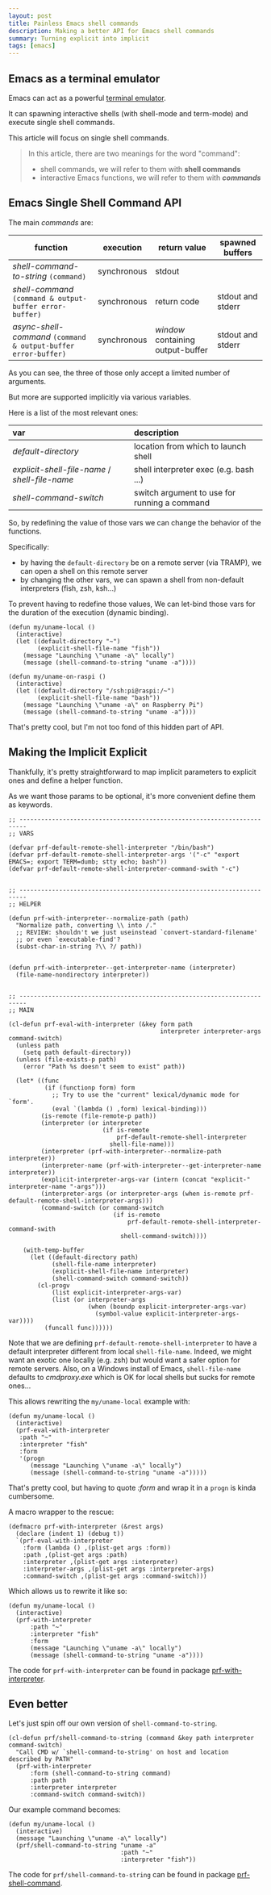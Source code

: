 ```yaml
---
layout: post
title: Painless Emacs shell commands
description: Making a better API for Emacs shell commands
summary: Turning explicit into implicit
tags: [emacs]
---
```


## Emacs as a terminal emulator

Emacs can act as a powerful [terminal emulator](https://www.gnu.org/software/emacs/manual/html_node/emacs/Shell.html).

It can spawning interactive shells (with shell-mode and term-mode) and execute single shell commands.

This article will focus on single shell commands.

>In this article, there are two meanings for the word "command":
> - shell commands, we will refer to them with **shell commands**
> - interactive Emacs functions, we will refer to them with **_commands_**


## Emacs Single Shell Command API

The main _commands_ are:

| function                                                       | execution   | return value                      | spawned buffers   |
| --                                                             | :--:        | --                                | --                |
| _shell-command-to-string_ `(command)`                          | synchronous | stdout                            |                   |
| _shell-command_ `(command & output-buffer error-buffer)`       | synchronous | return code                       | stdout and stderr |
| _async-shell-command_ `(command & output-buffer error-buffer)` | synchronous | _window_ containing output-buffer | stdout and stderr |

As you can see, the three of those only accept a limited number of arguments.

But more are supported implicitly via various variables.

Here is a list of the most relevant ones:

| var                                            | description                                  |
| :--                                            | :--                                          |
| _default-directory_                            | location from which to launch shell          |
| _explicit-shell-file-name_ / _shell-file-name_ | shell interpreter exec (e.g. bash ...)       |
| _shell-command-switch_                         | switch argument to use for running a command |

So, by redefining the value of those vars we can change the behavior of the functions.

Specifically:

- by having the `default-directory` be on a remote server (via TRAMP), we can open a shell on this remote server
- by changing the other vars, we can spawn a shell from non-default interpreters (fish, zsh, ksh...)

To prevent having to redefine those values, We can let-bind those vars for the duration of the execution (dynamic binding).

```emacs-lisp
(defun my/uname-local ()
  (interactive)
  (let ((default-directory "~")
        (explicit-shell-file-name "fish"))
    (message "Launching \"uname -a\" locally")
    (message (shell-command-to-string "uname -a"))))

(defun my/uname-on-raspi ()
  (interactive)
  (let ((default-directory "/ssh:pi@raspi:/~")
        (explicit-shell-file-name "bash"))
    (message "Launching \"uname -a\" on Raspberry Pi")
    (message (shell-command-to-string "uname -a"))))
```

That's pretty cool, but I'm not too fond of this hidden part of API.


## Making the Implicit Explicit

Thankfully, it's pretty straightforward to map implicit parameters to explicit ones and define a helper function.

As we want those params to be optional, it's more convenient define them as keywords.

```emacs-lisp
;; ------------------------------------------------------------------------
;; VARS

(defvar prf-default-remote-shell-interpreter "/bin/bash")
(defvar prf-default-remote-shell-interpreter-args '("-c" "export EMACS=; export TERM=dumb; stty echo; bash"))
(defvar prf-default-remote-shell-interpreter-command-swith "-c")


;; ------------------------------------------------------------------------
;; HELPER

(defun prf-with-interpreter--normalize-path (path)
  "Normalize path, converting \\ into /."
  ;; REVIEW: shouldn't we just useinstead `convert-standard-filename'
  ;; or even `executable-find'?
  (subst-char-in-string ?\\ ?/ path))


(defun prf-with-interpreter--get-interpreter-name (interpreter)
  (file-name-nondirectory interpreter))


;; ------------------------------------------------------------------------
;; MAIN

(cl-defun prf-eval-with-interpreter (&key form path
                                          interpreter interpreter-args command-switch)
  (unless path
    (setq path default-directory))
  (unless (file-exists-p path)
    (error "Path %s doesn't seem to exist" path))

  (let* ((func
          (if (functionp form) form
            ;; Try to use the "current" lexical/dynamic mode for `form'.
            (eval `(lambda () ,form) lexical-binding)))
         (is-remote (file-remote-p path))
         (interpreter (or interpreter
                          (if is-remote
                              prf-default-remote-shell-interpreter
                            shell-file-name)))
         (interpreter (prf-with-interpreter--normalize-path interpreter))
         (interpreter-name (prf-with-interpreter--get-interpreter-name interpreter))
         (explicit-interpreter-args-var (intern (concat "explicit-" interpreter-name "-args")))
         (interpreter-args (or interpreter-args (when is-remote prf-default-remote-shell-interpreter-args)))
         (command-switch (or command-switch
                             (if is-remote
                                 prf-default-remote-shell-interpreter-command-swith
                               shell-command-switch))))

    (with-temp-buffer
      (let ((default-directory path)
            (shell-file-name interpreter)
            (explicit-shell-file-name interpreter)
            (shell-command-switch command-switch))
        (cl-progv
            (list explicit-interpreter-args-var)
            (list (or interpreter-args
                      (when (boundp explicit-interpreter-args-var)
                        (symbol-value explicit-interpreter-args-var))))
          (funcall func))))))
```

Note that we are defining `prf-default-remote-shell-interpreter` to have a default interpreter different from local `shell-file-name`.
Indeed, we might want an exotic one locally (e.g. zsh) but would want a safer option for remote servers.
Also, on a Windows install of Emacs, `shell-file-name` defaults to _cmdproxy.exe_ which is OK for local shells but sucks for remote ones...

This allows rewriting the `my/uname-local` example with:

```emacs-lisp
(defun my/uname-local ()
  (interactive)
  (prf-eval-with-interpreter
   :path "~"
   :interpreter "fish"
   :form
   '(progn
      (message "Launching \"uname -a\" locally")
      (message (shell-command-to-string "uname -a")))))
```

That's pretty cool, but having to quote _:form_ and wrap it in a `progn` is kinda cumbersome.

A macro wrapper to the rescue:

```emacs-lisp
(defmacro prf-with-interpreter (&rest args)
  (declare (indent 1) (debug t))
  `(prf-eval-with-interpreter
    :form (lambda () ,(plist-get args :form))
    :path ,(plist-get args :path)
    :interpreter ,(plist-get args :interpreter)
    :interpreter-args ,(plist-get args :interpreter-args)
    :command-switch ,(plist-get args :command-switch)))
```

Which allows us to rewrite it like so:

```emacs-lisp
(defun my/uname-local ()
  (interactive)
  (prf-with-interpreter
      :path "~"
      :interpreter "fish"
      :form
      (message "Launching \"uname -a\" locally")
      (message (shell-command-to-string "uname -a"))))
```

The code for `prf-with-interpreter` can be found in package [prf-with-interpreter](https://github.com/p3r7/prf-tramp/blob/master/prf-with-interpreter.el).


## Even better

Let's just spin off our own version of `shell-command-to-string`.

```emacs-lisp
(cl-defun prf/shell-command-to-string (command &key path interpreter command-switch)
  "Call CMD w/ `shell-command-to-string' on host and location described by PATH"
  (prf-with-interpreter
      :form (shell-command-to-string command)
      :path path
      :interpreter interpreter
      :command-switch command-switch))
```

Our example command becomes:

```emacs-lisp
(defun my/uname-local ()
  (interactive)
  (message "Launching \"uname -a\" locally")
  (prf/shell-command-to-string "uname -a"
                               :path "~"
                               :interpreter "fish"))
```

The code for `prf/shell-command-to-string` can be found in package [prf-shell-command](https://github.com/p3r7/prf-tramp/blob/master/prf-shell-command.el).
